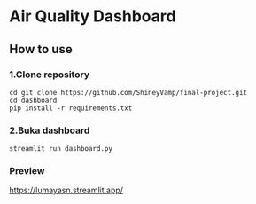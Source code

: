 # Air Quality Dashboard
## How to use
### 1.Clone repository
```
cd git clone https://github.com/ShineyVamp/final-project.git
cd dashboard
pip install -r requirements.txt
```
### 2.Buka dashboard
```
streamlit run dashboard.py
```
### Preview
https://lumayasn.streamlit.app/
